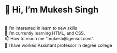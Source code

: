<h1> 👋  Hi, I’m Mukesh Singh </h1>
<br>
👀 I’m interested in learn to new skills
<br>
🌱 I’m currently learning HTML, and CSS.
<br>
📫 How to reach me "mukesh@igensol.com".
<br>
📖 I have worked Assistant professor in degree college 
